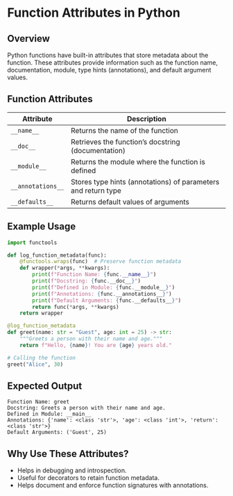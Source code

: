 
# Function Attributes in Python

## Overview
Python functions have built-in attributes that store metadata about the function. These attributes provide information such as the function name, documentation, module, type hints (annotations), and default argument values.

## Function Attributes
| Attribute | Description |
|-----------|-------------|
| `__name__` | Returns the name of the function |
| `__doc__` | Retrieves the function’s docstring (documentation) |
| `__module__` | Returns the module where the function is defined |
| `__annotations__` | Stores type hints (annotations) of parameters and return type |
| `__defaults__` | Returns default values of arguments |

## Example Usage

```python
import functools

def log_function_metadata(func):
    @functools.wraps(func)  # Preserve function metadata
    def wrapper(*args, **kwargs):
        print(f"Function Name: {func.__name__}")
        print(f"Docstring: {func.__doc__}")
        print(f"Defined in Module: {func.__module__}")
        print(f"Annotations: {func.__annotations__}")
        print(f"Default Arguments: {func.__defaults__}")
        return func(*args, **kwargs)
    return wrapper

@log_function_metadata
def greet(name: str = "Guest", age: int = 25) -> str:
    """Greets a person with their name and age."""
    return f"Hello, {name}! You are {age} years old."

# Calling the function
greet("Alice", 30)
```

## Expected Output
```
Function Name: greet
Docstring: Greets a person with their name and age.
Defined in Module: __main__
Annotations: {'name': <class 'str'>, 'age': <class 'int'>, 'return': <class 'str'>}
Default Arguments: ('Guest', 25)
```

## Why Use These Attributes?
- Helps in debugging and introspection.
- Useful for decorators to retain function metadata.
- Helps document and enforce function signatures with annotations.
